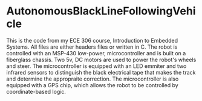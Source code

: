 # AutonomousBlackLineFollowingVehicle
This is the code from my ECE 306 course, Introduction to Embedded Systems. All files are either headers files or written in C. The robot is controlled with an MSP-430 low-power, microcontroller and is built on a fiberglass chassis. Two 5v, DC motors are used to power the robot's wheels and steer. The microcontroller is equipped with an LED emmiter and two infrared sensors to distinguish the black electrical tape that makes the track and determine the appropraite correction. The microcontroller is also equipped with a GPS chip, which allows the robot to be controlled by coordinate-based logic. 
